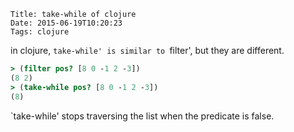     Title: take-while of clojure
    Date: 2015-06-19T10:20:23
    Tags: clojure

in clojure, `take-while' is similar to `filter', but they are different.

<!-- more -->

```clojure
> (filter pos? [8 0 -1 2 -3])
(8 2)
> (take-while pos? [8 0 -1 2 -3])
(8)
```

`take-while' stops traversing the list when the predicate is false.
